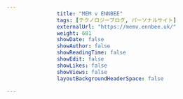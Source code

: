 ---
                title: "MEM v ENNBEE"
                tags: [テクノロジーブログ, パーソナルサイト]
                externalUrl: "https://memv.ennbee.uk/"
                weight: 681
                showDate: false
                showAuthor: false
                showReadingTime: false
                showEdit: false
                showLikes: false
                showViews: false
                layoutBackgroundHeaderSpace: false
                ---

